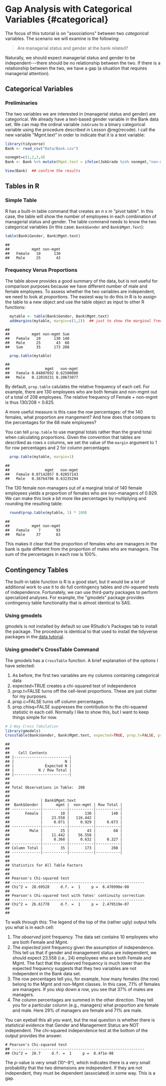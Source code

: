 # Gap Analysis with Categorical Variables {#categorical}

The focus of this tutorial is on "associations" between two _categorical_ variables. The scenario we will examine is the following:

>Are managerial status and gender at the bank related?

Naturally, we should expect managerial status and gender to be independent---there should be no relationship between the two.  If there is a relationship between the two, we have a gap (a situation that requires managerial attention).

## Categorical Variables

### Preliminaries

The two variables we are interested in (managerial status and gender) are categorical.  We already have a text-based gender variable in the Bank data set.  We can map the ordinal variable `JobGrade` to a binary categorical variable using the procedure described in Lesson \@reg(recode).  I call the new variable "Mgmt.text" in order to indicate that it is a text variable:


```r
library(tidyverse)
Bank <- read_csv("Data/Bank.csv")

nonmgmt=c(1,2,3,4)
Bank <- Bank %>% mutate(Mgmt.text = ifelse(JobGrade %in% nonmgmt,"non-mgmt", "mgmt"))

View(Bank)  ## confirm the results
```

## Tables in R

### Simple Table

R has a built-in table command that creates an _n_ x _m_ "pivot table".  In this case, the table will show the number of employees in each combination of managerial status and gender.  The table command needs to know the two categorical variables (in this case: `Bank$Gender` and `Bank$Mgmt.Text`):


```r
table(Bank$Gender, Bank$Mgmt.text)
```

```
##         
##          mgmt non-mgmt
##   Female   10      130
##   Male     25       43
```

### Frequency Verus Proportions
The table above provides a good summary of the data, but is not useful for comparison purposes because we have different number of male and female employees.  To assess whether the two variables are independent, we need to look at _proportions_.  The easiest way to do this in R is to assign the table to a new object and use the table object as input to other R functions:


```r
  mytable <- table(Bank$Gender, Bank$Mgmt.text)
  addmargins(mytable, margin=c(1,2))  ## just to show the marginal frequencies
```

```
##         
##          mgmt non-mgmt Sum
##   Female   10      130 140
##   Male     25       43  68
##   Sum      35      173 208
```

```r
  prop.table(mytable)
```

```
##         
##                mgmt   non-mgmt
##   Female 0.04807692 0.62500000
##   Male   0.12019231 0.20673077
```

By default, `prop.table` calulates the relative frequency of each cell.  For example, there are 130 employees who are both female and non-mgmt out of a total of 208 employees.  The relative frequency of Female + non-mgmt is thus 130/208 = 0.625.

A more useful measure is this case the _row_ percentages: of the 140 females, what proportion are mangement?  And how does that compare to the percentages for the 68 male employees?

You can tell `prop.table` to use marginal totals rather than the grand total when calculating proportions.  Given the convention that tables are described as rows x columns, we set the value of the `margin` argument to 1 for row percentages and 2 for column percentages:


```r
  prop.table(mytable, margin=1)
```

```
##         
##                mgmt   non-mgmt
##   Female 0.07142857 0.92857143
##   Male   0.36764706 0.63235294
```

The 130 female non-managers out of a marginal total of 140 female employees yields a proportion of females who are non-managers of 0.929.  We can make this look a bit more like percentages by multiplying and rounding the resulting table:


```r
  round(prop.table(mytable, 1) * 100)
```

```
##         
##          mgmt non-mgmt
##   Female    7       93
##   Male     37       63
```

This makes it clear that the proportion of females who are managers in the bank is quite different from the proportion of males who are managers.  The sum of the percentages in each row is 100%.

## Contingency Tables

The built-in table function is R is a good start, but it would be a lot of additional work to use it to do full contingency tables and chi-squared tests of independence.  Fortunately, we can use third-party packages to perform specialized analyses.  For example, the "gmodels" package provides contingency table functionality that is almost identical to SAS.

### Using gmodels
gmodels is not installed by default so use RStudio's Packages tab to install the package.  The procedure is identical to that used to install the tidyverse packages in the [data tutorial](./data.html).

### Using gmodel's CrossTable Command
The gmodels has a `CrossTable` function.  A brief explanation of the options I have selected:

1. As before, the first two variables are my columns containing categorical data
2. expected=TRUE creates a chi-squared test of independence
3. prop.t=FALSE turns off the cell-level proportions.  These are just clutter for my purposes.
4. prop.c=FALSE turns off column percentages. 
4. prop.chisq=FALSE suppresses the contribution to the chi-squared statistic in each cell.  Normally I like to show this, but I want to keep things simple for now.



```r
# 2-Way Cross Tabulation
library(gmodels)
CrossTable(Bank$Gender, Bank$Mgmt.text, expected=TRUE, prop.t=FALSE, prop.c=FALSE, prop.chisq=FALSE)
```

```
## 
##  
##    Cell Contents
## |-------------------------|
## |                       N |
## |              Expected N |
## |           N / Row Total |
## |-------------------------|
## 
##  
## Total Observations in Table:  208 
## 
##  
##              | Bank$Mgmt.text 
##  Bank$Gender |      mgmt |  non-mgmt | Row Total | 
## -------------|-----------|-----------|-----------|
##       Female |        10 |       130 |       140 | 
##              |    23.558 |   116.442 |           | 
##              |     0.071 |     0.929 |     0.673 | 
## -------------|-----------|-----------|-----------|
##         Male |        25 |        43 |        68 | 
##              |    11.442 |    56.558 |           | 
##              |     0.368 |     0.632 |     0.327 | 
## -------------|-----------|-----------|-----------|
## Column Total |        35 |       173 |       208 | 
## -------------|-----------|-----------|-----------|
## 
##  
## Statistics for All Table Factors
## 
## 
## Pearson's Chi-squared test 
## ------------------------------------------------------------
## Chi^2 =  28.69528     d.f. =  1     p =  8.470998e-08 
## 
## Pearson's Chi-squared test with Yates' continuity correction 
## ------------------------------------------------------------
## Chi^2 =  26.61778     d.f. =  1     p =  2.479519e-07 
## 
## 
```

To walk through this:
The legend of the top of the (rather ugly) output tells you what is in each cell:

1. The _observed_ joint frequency.  The data set contains 10 employees who are both Female and Mgmt.
2. The _expected_ joint frequency given the assumption of independence.  This tell us that if gender and management status are independent, we should expect 23.558 (i.e., 24) employees who are both Female and Mgmt.  The fact that the observed frequency is much lower than the expected frequency suggests that they two variables are not independent in the Bank data set.
3. The row percentages tell you, for example, how many females (the row) belong to the Mgmt and non-Mgmt classes.  In this case, 7.1% of females are managers.  If you skip down a row, you see that 37% of males are managers.
4. The column percentages are summed in the other direction.  They tell you for a particular column (e.g., managers) what proportion are female and male.  Here 29% of managers are female and 71% are male.

You can eyeball this all you want, but the real question is whether there is statistical evidence that Gender and Management Status are NOT independent.  The chi-squared independence test at the bottom of the output provides the answer.

```
# Pearson's Chi-squared test 
## ------------------------------------------------------------
## Chi^2 =  28.7     d.f. =  1     p =  8.471e-08 
```

The _p_-value is very small (10^-8^), which indicates there is a very small probability that the two dimensions are independent.  If they are not independent, they must be dependent (associated) in some way.  This is a gap.

